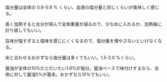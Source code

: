 塩分量は全体の 0.8-0.9 % くらい、血液の塩分量と同じくらいが美味しく感じる。

長く加熱すると水分が飛んで全体重量が減るので、少なめに入れるか、加熱後に計り直してもいい。

旨味が強すぎると塩味を感じにくくなるので、塩分量を増やさないといけなくなる。

米と合わせるおかずなら塩分量は多くてもいい。1.5-2.0 %くらい。

醤油が全体の10%だとだいたい1.6%が塩分。醤油ベースで味付けするなら、全体に対して醤油5%が基本。おかずなら10%でもいい。
